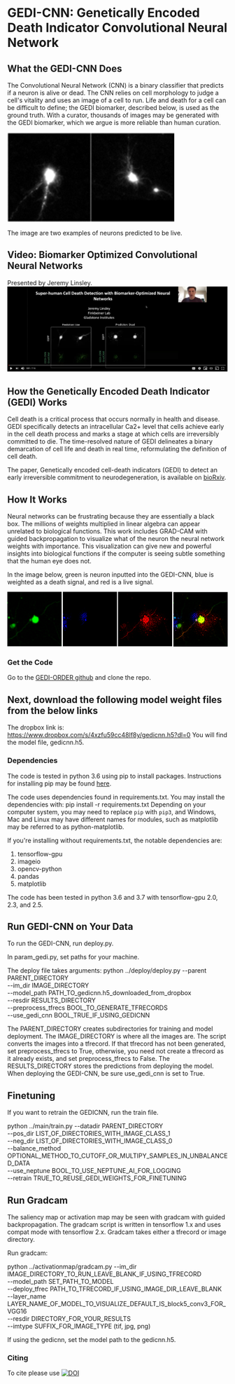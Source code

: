 # GEDI-CNN: Genetically Encoded Death Indicator Convolutional Neural Network

## What the GEDI-CNN Does

The Convolutional Neural Network (CNN) is a binary classifier that predicts if a neuron is alive or dead. The CNN relies on cell morphology to judge a cell's vitality and uses an image of a cell to run. Life and death for a cell can be difficult to define; the GEDI biomarker, described below, is used as the ground truth. With a curator, thousands of images may be generated with the GEDI biomarker, which we argue is more reliable than human curation. 

![Neuron](/examples/neuron.png)

The image are two examples of neurons predicted to be live. 

## Video: Biomarker Optimized Convolutional Neural Networks

Presented by Jeremy Linsley.
[![Biomarker Optimized Convolutional Neural Networks](/examples/bocnn_video.PNG)](https://youtu.be/v_vf1eisGr4 "Biomarker Optimized Convolutional Neural Networks")

## How the Genetically Encoded Death Indicator (GEDI) Works

Cell death is a critical process that occurs normally in health and disease. GEDI specifically detects an intracellular Ca2+ level that cells achieve early in the cell death process and marks a stage at which cells are irreversibly committed to die. The time-resolved nature of GEDI delineates a binary demarcation of cell life and death in real time, reformulating the definition of cell death. 

The paper, Genetically encoded cell-death indicators (GEDI) to detect an early irreversible commitment to neurodegeneration, is available on [bioRxiv](https://www.biorxiv.org/content/10.1101/726588v1).

## How It Works

Neural networks can be frustrating because they are essentially a black box. The millions of weights multiplied in linear algebra can appear unrelated to biological functions. This work includes GRAD-CAM with guided backpropagation to visualize what of the neuron the neural network weights with importance. This visualization can give new and powerful insights into biological functions if the computer is seeing subtle something that the human eye does not. 

In the image below, green is neuron inputted into the GEDI-CNN, blue is weighted as a death signal, and red is a live signal.  

![Gradcam](/examples/gradcam.png)



### Get the Code
Go to the [GEDI-ORDER github](https://github.com/finkbeiner-lab/GEDI-ORDER) and clone the repo. 

## Next, download the following model weight files from the below links
The dropbox link is: 
https://www.dropbox.com/s/4xzfu59cc48lf8y/gedicnn.h5?dl=0
You will find the model file, gedicnn.h5.

### Dependencies
The code is tested in python 3.6 using pip to install packages. Instructions for installing pip may be found [here](https://pip.pypa.io/en/stable/installing/).

The code uses dependencies found in requirements.txt. You may install the dependencies with:
    pip install -r requirements.txt
Depending on your computer system, you may need to replace `pip` with `pip3`, and Windows, Mac and Linux may have different names for modules, such as matplotlib may be referred to as python-matplotlib.

If you're installing without requirements.txt, the notable dependencies are:
1. tensorflow-gpu
2. imageio
3. opencv-python
4. pandas
5. matplotlib

The code has been tested in python 3.6 and 3.7 with tensorflow-gpu 2.0, 2.3, and 2.5. 

## Run GEDI-CNN on Your Data
To run the GEDI-CNN, run deploy.py.

In param_gedi.py, set paths for your machine. 

The deploy file takes arguments:
python ../deploy/deploy.py --parent PARENT_DIRECTORY \
--im_dir IMAGE_DIRECTORY \
--model_path PATH_TO_gedicnn.h5_downloaded_from_dropbox \
--resdir RESULTS_DIRECTORY \
--preprocess_tfrecs BOOL_TO_GENERATE_TFRECORDS \
--use_gedi_cnn BOOL_TRUE_IF_USING_GEDICNN

The PARENT_DIRECTORY creates subdirectories for training and model deployment. The IMAGE_DIRECTORY is where all the images are. The script converts the images into a tfrecord. If that tfrecord has not been generated, 
set preprocess_tfrecs to True, otherwise, you need not create a tfrecord as it already exists, and set preprocess_tfrecs to False. The RESULTS_DIRECTORY stores the predictions from deploying the model. When deploying the GEDI-CNN,
be sure use_gedi_cnn is set to True.

## Finetuning
If you want to retrain the GEDICNN, run the train file. 

python ../main/train.py --datadir PARENT_DIRECTORY \
--pos_dir LIST_OF_DIRECTORIES_WITH_IMAGE_CLASS_1 \
--neg_dir LIST_OF_DIRECTORIES_WITH_IMAGE_CLASS_0 \
--balance_method OPTIONAL_METHOD_TO_CUTOFF_OR_MULTIPY_SAMPLES_IN_UNBALANCED_DATA \
--use_neptune BOOL_TO_USE_NEPTUNE_AI_FOR_LOGGING \
--retrain TRUE_TO_REUSE_GEDI_WEIGHTS_FOR_FINETUNING

## Run Gradcam

The saliency map or activation map may be seen with gradcam with guided backpropagation. The gradcam script is written in 
tensorflow 1.x and uses compat mode with tensorflow 2.x. Gradcam takes either a tfrecord or image directory. 

Run gradcam: 

python ../activationmap/gradcam.py --im_dir IMAGE_DIRECTORY_TO_RUN_LEAVE_BLANK_IF_USING_TFRECORD \
--model_path SET_PATH_TO_MODEL \
--deploy_tfrec PATH_TO_TFRECORD_IF_USING_IMAGE_DIR_LEAVE_BLANK \
--layer_name LAYER_NAME_OF_MODEL_TO_VISUALIZE_DEFAULT_IS_block5_conv3_FOR_VGG16 \
--resdir DIRECTORY_FOR_YOUR_RESULTS \
--imtype SUFFIX_FOR_IMAGE_TYPE (tif, jpg, png)

If using the gedicnn, set the model path to the gedicnn.h5. 


### Citing
To cite please use [![DOI](https://zenodo.org/badge/253638158.svg)](https://zenodo.org/badge/latestdoi/253638158)


